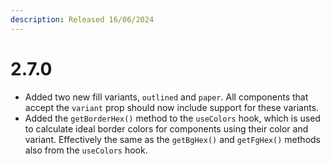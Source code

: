 ```yaml
---
description: Released 16/06/2024
---
```


# 2.7.0

* Added two new fill variants, `outlined` and `paper`. All components that accept the `variant` prop should now include support for these variants.
* Added the `getBorderHex()` method to the `useColors` hook, which is used to calculate ideal border colors for components using their color and variant. Effectively the same as the `getBgHex()` and `getFgHex()` methods also from the `useColors` hook.
